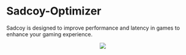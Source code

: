 # Sadcoy-Optimizer
Sadcoy is designed to improve performance and latency in games to enhance your gaming experience.

<p align="center">
		<img src="https://cdn.discordapp.com/attachments/927291995947413515/992529939897274498/Screenshot_1.png">
	</a>
</p> 
